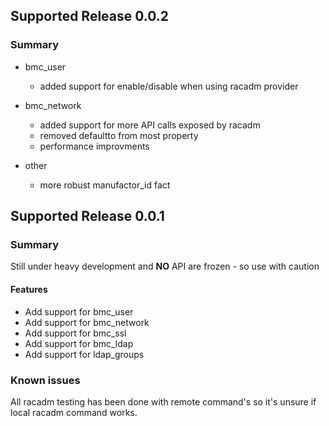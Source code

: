 ## Supported Release 0.0.2
### Summary
* bmc_user
    - added support for enable/disable when using racadm provider
* bmc_network
    - added support for more API calls exposed by racadm
    - removed defaultto from most property
    - performance improvments

* other
    - more robust manufactor_id fact

## Supported Release 0.0.1
### Summary
Still under heavy development and **NO** API are frozen - so use with caution

#### Features
* Add support for bmc_user
* Add support for bmc_network
* Add support for bmc_ssl
* Add support for bmc_ldap
* Add support for ldap_groups

### Known issues
All racadm testing has been done with remote command's so it's unsure if local racadm command works.